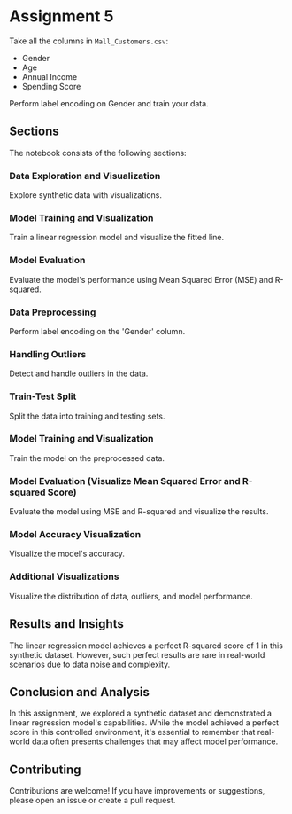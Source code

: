 # Assignment 5

Take all the columns in `Mall_Customers.csv`:
- Gender
- Age
- Annual Income
- Spending Score

Perform label encoding on Gender and train your data.

## Sections

The notebook consists of the following sections:

### Data Exploration and Visualization

Explore synthetic data with visualizations.

### Model Training and Visualization

Train a linear regression model and visualize the fitted line.

### Model Evaluation

Evaluate the model's performance using Mean Squared Error (MSE) and R-squared.

### Data Preprocessing

Perform label encoding on the 'Gender' column.

### Handling Outliers

Detect and handle outliers in the data.

### Train-Test Split

Split the data into training and testing sets.

### Model Training and Visualization

Train the model on the preprocessed data.

### Model Evaluation (Visualize Mean Squared Error and R-squared Score)

Evaluate the model using MSE and R-squared and visualize the results.

### Model Accuracy Visualization

Visualize the model's accuracy.

### Additional Visualizations

Visualize the distribution of data, outliers, and model performance.

## Results and Insights

The linear regression model achieves a perfect R-squared score of 1 in this synthetic dataset. However, such perfect results are rare in real-world scenarios due to data noise and complexity.

## Conclusion and Analysis

In this assignment, we explored a synthetic dataset and demonstrated a linear regression model's capabilities. While the model achieved a perfect score in this controlled environment, it's essential to remember that real-world data often presents challenges that may affect model performance.

## Contributing

Contributions are welcome! If you have improvements or suggestions, please open an issue or create a pull request.
